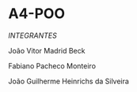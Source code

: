 # A4-POO

*INTEGRANTES*

João Vitor Madrid Beck

Fabiano Pacheco Monteiro

João Guilherme Heinrichs da Silveira
